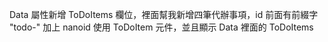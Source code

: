 Data 屬性新增 ToDoItems 欄位，裡面幫我新增四筆代辦事項，id 前面有前綴字 "todo-" 加上 nanoid
使用 ToDoItem 元件，並且顯示 Data 裡面的 ToDoItems
